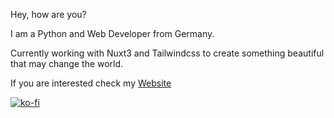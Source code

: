 Hey, how are you?

I am a Python and Web Developer from Germany.

Currently working with Nuxt3 and Tailwindcss to create something beautiful that may change the world.

If you are interested check my [Website](https://www.janikrabenstein.de)

[![ko-fi](https://ko-fi.com/img/githubbutton_sm.svg)](https://ko-fi.com/janikrabenstein)
